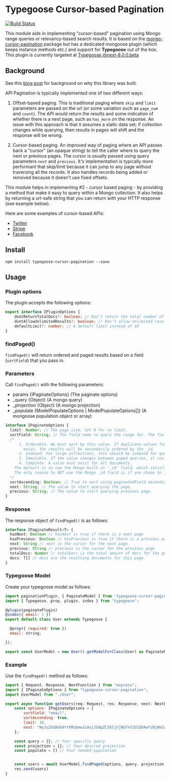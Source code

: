 # Typegoose Cursor-based Pagination

[![Build Status](https://travis-ci.com/ExtraBB/typegoose-cursor-pagination.svg?branch=master)](https://travis-ci.com/ExtraBB/typegoose-cursor-pagination)

This module aids in implementing "cursor-based" pagination using Mongo range queries or relevancy-based search results. It is based on the [mongo-cursor-pagination](https://www.npmjs.com/package/mongo-cursor-pagination) package but has a dedicated mongoose plugin (which keeps instance methods etc.) and support for **Typegoose** out of the box. This plugin is currently targeted at [Typegoose @next-8.0.0.beta](https://github.com/typegoose/typegoose/tree/beta)

## Background

See this [blog post](https://mixmax.com/blog/api-paging-built-the-right-way) for background on why this library was built.

API Pagination is typically implemented one of two different ways:

1. Offset-based paging. This is traditional paging where `skip` and `limit` parameters are passed on the url (or some variation such as `page_num` and `count`). The API would return the results and some indication of whether there is a next page, such as `has_more` on the response. An issue with this approach is that it assumes a static data set; if collection changes while querying, then results in pages will shift and the response will be wrong.

2. Cursor-based paging. An improved way of paging where an API passes back a "cursor" (an opaque string) to tell the caller where to query the next or previous pages. The cursor is usually passed using query parameters `next` and `previous`. It's implementation is typically more performant that skip/limit because it can jump to any page without traversing all the records. It also handles records being added or removed because it doesn't use fixed offsets.

This module helps in implementing #2 - cursor based paging - by providing a method that make it easy to query within a Mongo collection. It also helps by returning a url-safe string that you can return with your HTTP response (see example below).

Here are some examples of cursor-based APIs:

* [Twitter](https://dev.twitter.com/overview/api/cursoring)
* [Stripe](https://stripe.com/docs/api#pagination-starting_after)
* [Facebook](https://developers.facebook.com/docs/graph-api/using-graph-api/#cursors)

## Install

`npm install typegoose-cursor-pagination --save`

## Usage

### Plugin options
The plugin accepts the following options:

```typescript
export interface IPluginOptions {
    dontReturnTotalDocs?: boolean; // Don't return the total number of results for the given query
    dontAllowUnlimitedResults?: boolean; // Don't allow unlimited results
    defaultLimit?: number; // A default limit instead of 10
}
```

### findPaged()

`findPaged()` will return ordered and paged results based on a field (`sortField`) that you pass in.

### Parameters 

Call `findPaged()` with the following parameters:
-  params {IPaginateOptions} (The paginate options)
-  _query {Object} (A mongo query)
-  _projection {Object} (A mongo projection)
-  _populate {ModelPopulateOptions | ModelPopulateOptions[]} (A mongoose population object or array)

```typescript
interface IPaginateOptions {
  limit: Number; // The page size. Set 0 for no limit.
  sortField: String; // The field name to query the range for. The field must be:
  /*
      1. Orderable. We must sort by this value. If duplicate values for paginatedField field
        exist, the results will be secondarily ordered by the _id.
      2. Indexed. For large collections, this should be indexed for query performance.
      3. Immutable. If the value changes between paged queries, it could appear twice.
      4. Complete. A value must exist for all documents.
    The default is to use the Mongo built-in '_id' field, which satisfies the above criteria.
    The only reason to NOT use the Mongo _id field is if you chose to implement your own ids.
  */
  sortAscending: Boolean; // True to sort using paginatedField ascending (default is false - descending).
  next: String; // The value to start querying the page.
  previous: String; // The value to start querying previous page.
}
```

### Response
The response object of `findPaged()` is as follows:

```typescript
interface IPaginateResult<T> {
  hasNext: Boolean // hasNext is true if there is a next page
  hasPrevious: Boolean // hasPrevious is true if there is a previous page
  next: String // next is the cursor for the next page
  previous: String // previous is the cursor for the previous page
  totalDocs: Number // totalDocs is the total amount of docs for the query
  docs: T[] // docs are the resulting documents for this page
}
```

### Typegoose Model
Create your typegoose model as follows:

```js
import paginationPlugin, { PaginateModel } from 'typegoose-cursor-pagination';
import { Typegoose, prop, plugin, index } from "typegoose";

@plugin(paginatePlugin)
@index({ email: 1 })
export default class User extends Typegoose {

  @prop({ required: true })
  email: string;

});

export const UserModel = new User().getModelForClass(User) as PaginateModel<User, typeof User>;
```

### Example
Use the `findPaged()` method as follows:

```js
import { Request, Response, NextFunction } from "express";
import { IPaginateOptions } from "typegoose-cursor-pagination";
import UserModel from "./User";

export async function getUsers(req: Request, res: Response, next: NextFunction) {
    const options: IPaginateOptions = {
        sortField: "email",
        sortAscending: true,
        limit: 10,
        next: "WyJuZXdAdG9rYXMubmwiLHsiJG9pZCI6IjVjNGYxY2U1ODAwYzNjNmIwOGVkZGY3ZCJ9XQ"
    };

    const query = {}; // Your specific query
    const projection = {}; // Your desired projection
    const populate = [] // Your needed population


    const users = await UserModel.findPaged(options, query, projection, populate);
    res.send(users)
}
```
